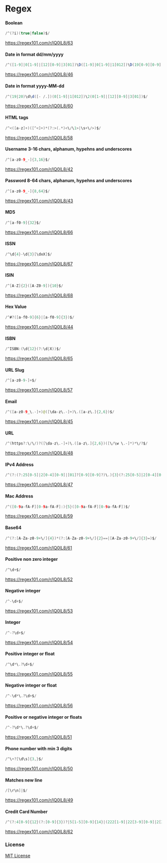 # Regex
#### Boolean
```java
/^(?i)(true|false)$/
```
https://regex101.com/r/lQ0lL8/63
#### Date in format dd/mm/yyyy
```java
/^([1-9]|0[1-9]|[12][0-9]|3[01])\D([1-9]|0[1-9]|1[012])\D(19[0-9][0-9]|20[0-9][0-9])$/
```
https://regex101.com/r/lQ0lL8/46
#### Date in format yyyy-MM-dd
```java
/^(19|20)\d\d([- /.])(0[1-9]|1[012])\2(0[1-9]|[12][0-9]|3[01])$/
```
https://regex101.com/r/lQ0lL8/60
#### HTML tags
```java
/^<([a-z]+)([^<]+)*(?:>(.*)<\/\1>|\s+\/>)$/
```
https://regex101.com/r/lQ0lL8/58
#### Username 3-16 chars, alphanum, hypehns and underscores
```java
/^[a-z0-9_-]{3,16}$/
```
https://regex101.com/r/lQ0lL8/42
#### Password 8-64 chars, alphanum, hypehns and underscores
```java
/^[a-z0-9_-]{8,64}$/
```
https://regex101.com/r/lQ0lL8/43
#### MD5
```java
/^[a-f0-9]{32}$/
```
https://regex101.com/r/lQ0lL8/66
#### ISSN
```java
/^\d{4}-\d{3}[\dxX]$/
```
https://regex101.com/r/lQ0lL8/67
#### ISIN
```java
/^[A-Z]{2}([A-Z0-9]){10}$/
```
https://regex101.com/r/lQ0lL8/68
#### Hex Value
```java
/^#?([a-f0-9]{6}|[a-f0-9]{3})$/
```
https://regex101.com/r/lQ0lL8/44
#### ISBN
```java
/^ISBN:(\d{12}(?:\d|X))$/
```
https://regex101.com/r/lQ0lL8/65
#### URL Slug
```java
/^[a-z0-9-]+$/
```
https://regex101.com/r/lQ0lL8/57
#### Email
```java
/^([a-z0-9_\.-]+)@([\da-z\.-]+)\.([a-z\.]{2,6})$/
```
https://regex101.com/r/lQ0lL8/45
#### URL
```java
/^(https?:\/\/)?([\da-z\.-]+)\.([a-z\.]{2,6})([\/\w \.-]*)*\/?$/
```
https://regex101.com/r/lQ0lL8/48
#### IPv4 Address
```java
/^(?:(?:25[0-5]|2[0-4][0-9]|[01]?[0-9][0-9]?)\.){3}(?:25[0-5]|2[0-4][0-9]|[01]?[0-9][0-9]?)$/
```
https://regex101.com/r/lQ0lL8/47
#### Mac Address
```java
/^([0-9a-fA-F][0-9a-fA-F]:){5}([0-9a-fA-F][0-9a-fA-F])$/
```
https://regex101.com/r/lQ0lL8/59
#### Base64
```java
/^(?:[A-Za-z0-9+\/]{4})*(?:[A-Za-z0-9+\/]{2}==|[A-Za-z0-9+\/]{3}=)$/
```
https://regex101.com/r/lQ0lL8/61
#### Positive non zero integer
```java
/^\d+$/
```
https://regex101.com/r/lQ0lL8/52
#### Negative integer
```java
/^-\d+$/
```
https://regex101.com/r/lQ0lL8/53
#### Integer
```java
/^-?\d+$/
```
https://regex101.com/r/lQ0lL8/54
#### Positive integer or float
```java
/^\d*\.?\d+$/
```
https://regex101.com/r/lQ0lL8/55
#### Negative integer or float
```java
/^-\d*\.?\d+$/
```
https://regex101.com/r/lQ0lL8/56
#### Positive or negative integer or floats
```java
/^-?\d*\.?\d+$/
```
https://regex101.com/r/lQ0lL8/51
#### Phone number with min 3 digits
```java
/^\+?[\d\s]{3,}$/
```
https://regex101.com/r/lQ0lL8/50
#### Matches new line
```java
/[\r\n]|$/
```
https://regex101.com/r/lQ0lL8/49
#### Credit Card Number
```java
/^(?:4[0-9]{12}(?:[0-9]{3})?|5[1-5][0-9]{14}|(222[1-9]|22[3-9][0-9]|2[3-6][0-9]{2}|27[01][0-9]|2720)[0-9]{12}|6(?:011|5[0-9][0-9])[0-9]{12}|3[47][0-9]{13}|3(?:0[0-5]|[68][0-9])[0-9]{11}|(?:2131|1800|35\d{3})\d{11})|62[0-9]{14}$/
```
https://regex101.com/r/lQ0lL8/62
### License
[MIT License](http://dsf.com)
